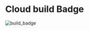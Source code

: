 # Cloud build Badge

![build_badge](https://storage.googleapis.com/cloud-build-result/star-integrations-ci/github_star-integrations_cloud-build-badge-go/feature/build-badge/badge.svg)